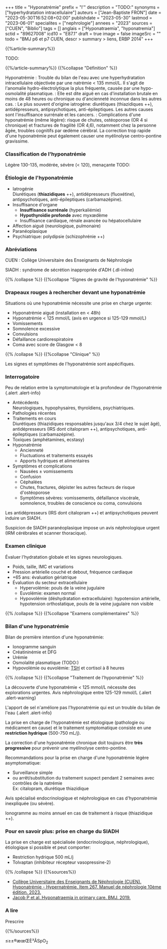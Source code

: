 +++
title = "Hyponatrémie"
prefix = "l'"
description = "TODO:"
synonyms = ["hyperhydratation intracellulaire"]
auteurs = ["Jean-Baptiste FRON"]
date = "2023-05-30T16:52:08+02:00"
publishdate = "2023-05-30"
lastmod = "2023-06-01"
specialites = ["nephrologie"]
annees = "2023"
sources = ["CUEN", "Biblio"]
tags = []
anglais = ["Hyponatraemia", "hyponatremia"]
sctid = "89627008"
icd10 = "E87.1"
draft = true
image = false
imageSrc = ""
todo = "BMJ p6 et p7 CUEN, descr > summary > liens, ERBP 2014"
+++

{{%article-summary%}}

TODO:

{{%/article-summary%}}
{{%collapse "Définition" %}}

Hyponatrémie
: Trouble du bilan de l'eau avec une hyperhydratation intracellulaire objectivée par une natrémie < 135 mmol/L. Il s'agit de l'anomalie hydro-électrolytique la plus fréquente, causée par une hypo-osmolalité plasmatique.
: Elle est dite aiguë en cas d'installation brutale en moins de 48 heures ou chronique ou d'ancienneté inconnue dans les autres cas.
: Le plus souvent d'origine iatrogène: diurétiques (thiazidiques ++), antidépresseurs, antipsychotiques, anti-épileptiques. Les autres causes sont l'insuffisance surrénale et les cancers.
: Complications d'une hyponatrémie (même légère): risque de chutes, ostéoporose (OR 4 si chronique) et fractures de fragilité (OR 4,6), notamment chez la personne âgée, troubles cognitifs par œdème cérébral. La correction trop rapide d'une hyponatrémie peut également causer une myélinolyse centro-pontine gravissime.

### Classification de l'hyponatrémie

Légère 130-135, modérée, sévère (< 120), menaçante TODO:

### Étiologie de l'hyponatrémie

- Iatrogénie  
  Diurétiques (**thiazidiques** ++), antidépresseurs (fluoxétine), antipsychotiques, anti-épileptiques (carbamazépine).
- Insuffisance d'organe
  - **Insuffisance surrénale** (hyperkaliémie)
  - **Hypothyroïdie profonde** avec myxœdème
  - Insuffisance cardiaque, rénale avancée ou hépatocellulaire
- Affection aiguë (neurologique, pulmonaire)
- Paranéoplasique
- Psychiatrique: polydipsie (schizophrénie ++)

### Abréviations

CUEN
: Collège Universitaire des Enseignants de Néphrologie

SIADH
: syndrome de sécrétion inappropriée d'ADH
{.dl-inline}

{{% /collapse %}}
{{%collapse "Signes de gravité de l'hyponatrémie" %}}

### Drapeaux rouges à rechercher devant une hyponatrémie

Situations où une hyponatrémie nécessite une prise en charge urgente:

- Hyponatrémie aiguë (installation en < 48h)
- Hyponatrémie < 125 mmol/L (avis en urgence si 125-129 mmol/L)
- Vomissements
- Somnolence excessive
- Convulsions
- Défaillance cardiorespiratoire
- Coma avec score de Glasgow < 8

{{% /collapse %}}
{{%collapse "Clinique" %}}

Les signes et symptômes de l'hyponatrémie sont aspécifiques.

### Interrogatoire

Peu de relation entre la symptomatologie et la profondeur de l'hyponatrémie
{.alert .alert-info}

- Antécédents  
  Neurologiques, hypophysaires, thyroïdiens, psychiatriques.
- Pathologies récentes
- Traitements en cours  
  Diurétiques (thiazidiques responsables jusqu'aux 3/4 chez le sujet âgé), antidépresseurs (IRS dont citalopram ++), antipsychotiques, anti-épileptiques (carbamazépine).
- Toxiques (amphétamines, ecstasy)
- Hyponatrémie
  - Ancienneté
  - Fluctuations et traitements essayés
  - Apports hydriques et alimentaires
- Symptômes et complications
  - Nausées ± vomissements
  - Confusion
  - Céphalées
  - Chutes, fractures, dépister les autres facteurs de risque d'ostéoporose
  - Symptômes sévères: vomissements, défaillance viscérale, somnolence, troubles de conscience ou coma, convulsions

Les antidépresseurs (IRS dont citalopram ++) et antipsychotiques peuvent induire un SIADH.

Suspicion de SIADH paranéoplasique impose un avis néphrologique urgent (IRM cérébrales et scanner thoracique).

### Examen clinique

Évaluer l'hydratation globale et les signes neurologiques.

- Poids, taille, IMC et variations
- Pression artérielle couché et debout, fréquence cardiaque
- +65 ans: évaluation gériatrique
- Évaluation du secteur extracellulaire
  - Hypervolémie: pouls de la veine jugulaire
  - Euvolémie: examen normal
  - Hypovolémie (déshydratation extracellulaire): hypotension artérielle, hypotension orthostatique, pouls de la veine jugulaire non visible

{{% /collapse %}}
{{%collapse "Examens complémentaires" %}}

### Bilan d'une hyponatrémie

Bilan de première intention d'une hyponatrémie:

- Ionogramme sanguin
- Créatininémie et DFG
- Urémie
- Osmolalité plasmatique (TODO:)
- Hypovolémie ou euvolémie: [TSH](/tags/tsh/) et cortisol à 8 heures

{{% /collapse %}}
{{%collapse "Traitement de l'hyponatrémie" %}}

La découverte d'une hyponatrémie < 125 mmol/L nécessite des explorations urgentes. Avis néphrologique entre 125-129 mmol/L
{.alert .alert-warning}

L'apport de sel n'améliore pas l'hyponatrémie qui est un trouble du bilan de l'eau
{.alert .alert-info}

La prise en charge de l'hyponatrémie est étiologique (pathologie ou médicament en cause) et le traitement symptomatique consiste en une **restriction hydrique** (500-750 mL/j).

La correction d'une hyponatrémie chronique doit toujours être **très progressive** pour prévenir une myélinolyse centro-pontine.

Recommandations pour la prise en charge d'une hyponatrémie légère asymptomatique:

- Surveillance simple
- ou arrêt/substitution du traitement suspect pendant 2 semaines avec contrôles de la natrémie  
  Ex: citalopram, diurétique thiazidique

Avis spécialisé endocrinologique et néphrologique en cas d'hyponatrémie inexpliquée (ou sévère).

Ionogramme au moins annuel en cas de traitement à risque (thiazidique ++).

### Pour en savoir plus: prise en charge du SIADH

La prise en charge est spécialisée (endocrinologique, néphrologique), étiologique si possible et peut comporter:

- Restriction hydrique 500 mL/j
- Tolvaptan (inhibiteur récepteur vasopressine-2)

{{% /collapse %}}
{{%sources%}}

- [Collège Universitaire des Enseignants de Néphrologie (CUEN). Hyponatrémie - Hypernatrémie. Item 267. Manuel de néphrologie 10ème édition. 2023.](https://cuen.fr/manuel3/spip.php?article11)
- [Jacob P et al. Hyponatraemia in primary care. BMJ. 2019.](https://www.bmj.com/content/365/bmj.l1774)

### A lire

Prescrire

{{%/sources%}}

≤≥±®æœŒÈ³ÂSpO<sub>2</sub>
